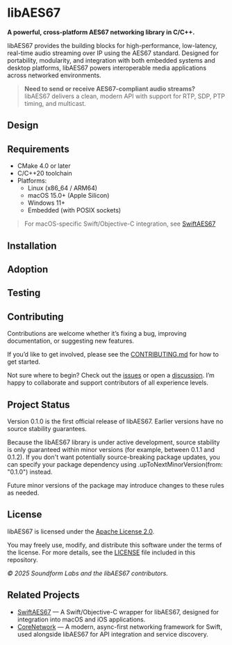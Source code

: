 # libAES67

**A powerful, cross-platform AES67 networking library in C/C++.**

libAES67 provides the building blocks for high-performance, low-latency, real-time audio streaming over IP using the AES67 standard. Designed for portability, modularity, and integration with both embedded systems and desktop platforms, libAES67 powers interoperable media applications across networked environments.

> **Need to send or receive AES67-compliant audio streams?**  
> libAES67 delivers a clean, modern API with support for RTP, SDP, PTP timing, and multicast.

## Design



## Requirements

- CMake 4.0 or later
- C/C++20 toolchain
- Platforms:
  - Linux (x86_64 / ARM64)
  - macOS 15.0+ (Apple Silicon)
  - Windows 11+
  - Embedded (with POSIX sockets)

> For macOS-specific Swift/Objective-C integration, see [SwiftAES67](https://github.com/Soundform-Labs/SwiftAES67)

## Installation

## Adoption

## Testing

## Contributing

Contributions are welcome whether it’s fixing a bug, improving documentation, or suggesting new features.

If you’d like to get involved, please see the [CONTRIBUTING.md](./CONTRIBUTING.md) for how to get started.

Not sure where to begin? Check out the [issues](https://github.com/Soundform-Labs/libAES67/issues) or open a
 [discussion](https://github.com/Soundform-Labs/libAES67/discussions). I’m happy to collaborate and support
 contributors of all experience levels.

## Project Status

Version 0.1.0 is the first official release of libAES67. Earlier versions have no source stability guarantees.

Because the libAES67 library is under active development, source stability is only guaranteed within minor versions (for example, between 0.1.1 and 0.1.2). If you don't want potentially source-breaking package updates, you can specify your package dependency using .upToNextMinorVersion(from: "0.1.0") instead.

Future minor versions of the package may introduce changes to these rules as needed.

## License

libAES67 is licensed under the [Apache License 2.0](https://www.apache.org/licenses/LICENSE-2.0).

You may freely use, modify, and distribute this software under the terms of the license. For more details, see the [LICENSE](./LICENSE) file included in this repository.

_© 2025 Soundform Labs and the libAES67 contributors._

## Related Projects

- [SwiftAES67](https://github.com/Soundform-Labs/SwiftAES67) — A Swift/Objective-C wrapper for libAES67, designed for integration into macOS and iOS applications.
- [CoreNetwork](https://github.com/N3v1/CoreNetwork) — A modern, async-first networking framework for Swift, used alongside libAES67 for API integration and service discovery.
